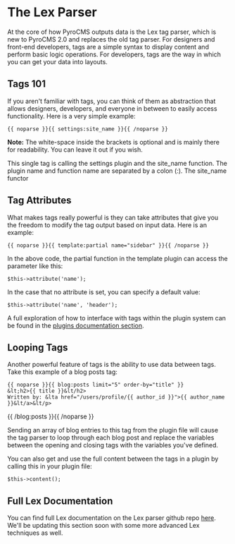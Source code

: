 # The Lex Parser

At the core of how PyroCMS outputs data is the Lex tag parser, which is new to PyroCMS 2.0 and replaces the old tag parser. For designers and front-end developers, tags are a simple syntax to display content and perform basic logic operations. For developers, tags are the way in which you can get your data into layouts.

## Tags 101

If you aren't familiar with tags, you can think of them as abstraction that allows designers, developers, and everyone in between to easily access functionality. Here is a very simple example:

	{{ noparse }}{{ settings:site_name }}{{ /noparse }}

<div class="tip"><strong>Note:</strong> The white-space inside the brackets is optional and is mainly there for readability. You can leave it out if you wish.</div>

This single tag is calling the settings plugin and the site&#95;name function. The plugin name and function name are separated by a colon (:). The site&#95;name functor

## Tag Attributes

What makes tags really powerful is they can take attributes that give you the freedom to modify the tag output based on input data. Here is an example:

	{{ noparse }}{{ template:partial name="sidebar" }}{{ /noparse }}

In the above code, the partial function in the template plugin can access the parameter like this:

	$this->attribute('name');

In the case that no attribute is set, you can specify a default value:

	$this->attribute('name', 'header');

A full exploration of how to interface with tags within the plugin system can be found in the <a href="">plugins documentation section</a>.

## Looping Tags

Another powerful feature of tags is the ability to use data between tags. Take this example of a blog posts tag:

	{{ noparse }}{{ blog:posts limit="5" order-by="title" }}
	&lt;h2>{{ title }}&lt/h2>
	Written by: &lta href="/users/profile/{{ author_id }}">{{ author_name }}&lt/a>&lt/p>
{{ /blog:posts  }}{{ /noparse }}

Sending an array of blog entries to this tag from the plugin file will cause the tag parser to loop through each blog post and replace the variables between the opening and closing tags with the variables you've defined.

You can also get and use the full content between the tags in a plugin by calling this in your plugin file:

	$this->content();

## Full Lex Documentation

You can find full Lex documentation on the Lex parser github repo <a href="https://github.com/happyninjas/lex">here</a>. We'll be updating this section soon with some more advanced Lex techniques as well.

